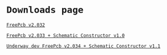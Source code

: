 # `Downloads page`

[`FreePcb v2.032`](https://github.com/Duxah/FreePCB-2/archive/2-032.zip)

[`FreePcb v2.033 + Schematic Constructor v1.0`](https://github.com/Duxah/FreePCB-2/archive/2-033.zip)

[`Underway dev FreePcb v2.034 + Schematic Constructor v1.1`](https://github.com/Duxah/FreePCB-2/archive/master.zip)

